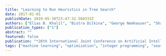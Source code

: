 ```yaml
---
title: "Learning to Run Heuristics in Tree Search"
date: 2017-01-01
publishDate: 2019-05-30T23:47:32.560333Z
authors: ["Elias B. Khalil", "Bistra Dilkina", "George Nemhauser", "Shabbir Ahmed", "Yufen Shao"]
publication_types: ["1"]
abstract: ""
featured: false
publication: "*26th International Joint Conference on Artificial Intelligence (IJCAI)*"
tags: ["machine learning", "optimization", "integer programming", "search"]
---
```


